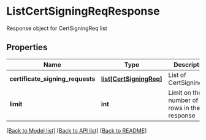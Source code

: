 # ListCertSigningReqResponse

Response object for CertSigningReq list
## Properties
Name | Type | Description | Notes
------------ | ------------- | ------------- | -------------
**certificate_signing_requests** | [**list[CertSigningReq]**](CertSigningReq.md) | List of CertSigningReq | 
**limit** | **int** | Limit on the number of rows in the response | 

[[Back to Model list]](../README.md#documentation-for-models) [[Back to API list]](../README.md#documentation-for-api-endpoints) [[Back to README]](../README.md)


